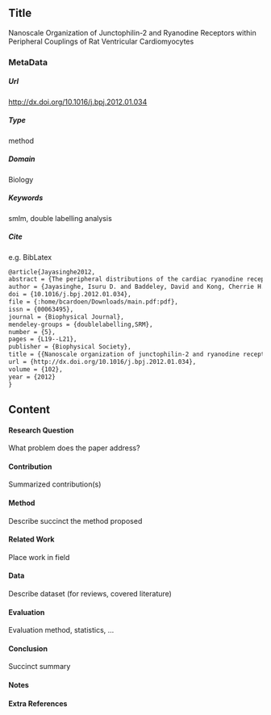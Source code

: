 ## Title
Nanoscale Organization of Junctophilin-2 and Ryanodine Receptors within Peripheral Couplings of Rat Ventricular Cardiomyocytes
### MetaData
##### Url
http://dx.doi.org/10.1016/j.bpj.2012.01.034
##### Type
method

##### Domain
Biology

##### Keywords
smlm, double labelling analysis



##### Cite
e.g. BibLatex
```LaTex
@article{Jayasinghe2012,
abstract = {The peripheral distributions of the cardiac ryanodine receptor (RyR) and a junctional protein, junctophilin-2 (JPH2), were examined using single fluorophore localization-based super-resolution microscopy in rat ventricular myocytes. JPH2 was strongly associated with RyR clusters. Estimates of the colocalizing fraction of JPH labeling with RyR was ∼90{\%} within 30 nm of RyR clusters. This is comparable to fractions estimated from confocal data (∼87{\%}). Similarly, most RyRs were associated with JPH2 labeling in super-resolution images (∼81{\%} within 30 nm of JPH2 clusters). The shape of associated RyR clusters and JPH2 clusters were very similar, but not identical, suggesting that JPH2 is dispersed throughout RyR clusters and that the packing of JPH2 into junctions and the assembly of RyR clusters are tightly linked. {\textcopyright} 2012 Biophysical Society.},
author = {Jayasinghe, Isuru D. and Baddeley, David and Kong, Cherrie H.T. and Wehrens, Xander H.T. and Cannell, Mark B. and Soeller, Christian},
doi = {10.1016/j.bpj.2012.01.034},
file = {:home/bcardoen/Downloads/main.pdf:pdf},
issn = {00063495},
journal = {Biophysical Journal},
mendeley-groups = {doublelabelling,SRM},
number = {5},
pages = {L19--L21},
publisher = {Biophysical Society},
title = {{Nanoscale organization of junctophilin-2 and ryanodine receptors within peripheral couplings of rat ventricular cardiomyocytes}},
url = {http://dx.doi.org/10.1016/j.bpj.2012.01.034},
volume = {102},
year = {2012}
}


```
## Content
#### Research Question
What problem does the paper address?

#### Contribution
Summarized contribution(s)

#### Method
Describe succinct the method proposed

#### Related Work
Place work in field

#### Data
Describe dataset (for reviews, covered literature)

#### Evaluation
Evaluation method, statistics, ...

#### Conclusion
Succinct summary

#### Notes

#### Extra References
